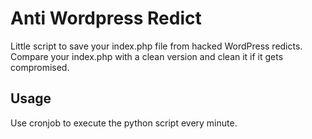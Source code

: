 # Anti Wordpress Redict

Little script to save your index.php file from hacked WordPress redicts.
Compare your index.php with a clean version and clean it if it gets compromised.


## Usage

Use cronjob to execute the python script every minute.
